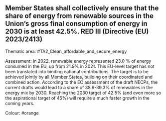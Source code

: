 ## Member States shall collectively ensure that the share of energy from renewable sources in the Union’s gross final consumption of energy in 2030 is at least 42.5%. RED III (Directive (EU) 2023/2413)

Thematic area: #TA2_Clean_affordable_and_secure_energy

Assessment: In 2022, renewable energy represented 23.0 % of energy consumed in the EU, up
from 21.9% in 2021. This EU-level target has not been translated into binding national contributions. The target is to be achieved jointly by all Member States, building on their coordinated and combined action. According to the EC assessment of the draft NECPs, the current drafts would lead to a share of 38.6-39.3% of renewables in the energy mix by 2030. Reaching the 2030 target of 42.5% (and even more so the aspirational target of 45%) will require a much faster growth in the coming years.

Colour: #orange